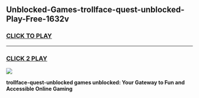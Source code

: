 
## Unblocked-Games-trollface-quest-unblocked-Play-Free-1632v
<h3>
<a href="https://premium76.site?title=trollface-quest-unblocked&ref=21A">CLICK TO PLAY</a></h3>
<hr>

<h3>
<a href="https://premium76.site?title=trollface-quest-unblocked&ref=21A">CLICK 2 PLAY</a>
  
</h3>

<a href="https://premium76.site?title=trollface-quest-unblocked&ref=21A"><img src="https://clearcache.store/games.png"></a>


**trollface-quest-unblocked games unblocked: Your Gateway to Fun and Accessible Online Gaming**
